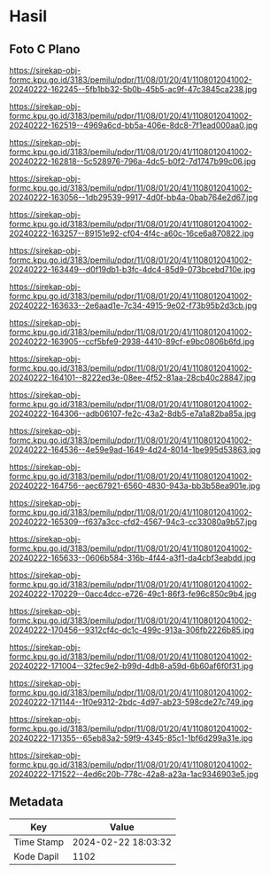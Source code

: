 # Hasil

## Foto C Plano

https://sirekap-obj-formc.kpu.go.id/3183/pemilu/pdpr/11/08/01/20/41/1108012041002-20240222-162245--5fb1bb32-5b0b-45b5-ac9f-47c3845ca238.jpg

https://sirekap-obj-formc.kpu.go.id/3183/pemilu/pdpr/11/08/01/20/41/1108012041002-20240222-162519--4969a6cd-bb5a-406e-8dc8-7f1ead000aa0.jpg

https://sirekap-obj-formc.kpu.go.id/3183/pemilu/pdpr/11/08/01/20/41/1108012041002-20240222-162818--5c528976-796a-4dc5-b0f2-7d1747b99c06.jpg

https://sirekap-obj-formc.kpu.go.id/3183/pemilu/pdpr/11/08/01/20/41/1108012041002-20240222-163056--1db29539-9917-4d0f-bb4a-0bab764e2d67.jpg

https://sirekap-obj-formc.kpu.go.id/3183/pemilu/pdpr/11/08/01/20/41/1108012041002-20240222-163257--89151e92-cf04-4f4c-a60c-16ce6a870822.jpg

https://sirekap-obj-formc.kpu.go.id/3183/pemilu/pdpr/11/08/01/20/41/1108012041002-20240222-163449--d0f19db1-b3fc-4dc4-85d9-073bcebd710e.jpg

https://sirekap-obj-formc.kpu.go.id/3183/pemilu/pdpr/11/08/01/20/41/1108012041002-20240222-163633--2e6aad1e-7c34-4915-9e02-f73b95b2d3cb.jpg

https://sirekap-obj-formc.kpu.go.id/3183/pemilu/pdpr/11/08/01/20/41/1108012041002-20240222-163905--ccf5bfe9-2938-4410-89cf-e9bc0806b6fd.jpg

https://sirekap-obj-formc.kpu.go.id/3183/pemilu/pdpr/11/08/01/20/41/1108012041002-20240222-164101--8222ed3e-08ee-4f52-81aa-28cb40c28847.jpg

https://sirekap-obj-formc.kpu.go.id/3183/pemilu/pdpr/11/08/01/20/41/1108012041002-20240222-164306--adb06107-fe2c-43a2-8db5-e7a1a82ba85a.jpg

https://sirekap-obj-formc.kpu.go.id/3183/pemilu/pdpr/11/08/01/20/41/1108012041002-20240222-164536--4e59e9ad-1649-4d24-8014-1be995d53863.jpg

https://sirekap-obj-formc.kpu.go.id/3183/pemilu/pdpr/11/08/01/20/41/1108012041002-20240222-164756--aec67921-6560-4830-943a-bb3b58ea901e.jpg

https://sirekap-obj-formc.kpu.go.id/3183/pemilu/pdpr/11/08/01/20/41/1108012041002-20240222-165309--f637a3cc-cfd2-4567-94c3-cc33080a9b57.jpg

https://sirekap-obj-formc.kpu.go.id/3183/pemilu/pdpr/11/08/01/20/41/1108012041002-20240222-165633--0606b584-316b-4f44-a3f1-da4cbf3eabdd.jpg

https://sirekap-obj-formc.kpu.go.id/3183/pemilu/pdpr/11/08/01/20/41/1108012041002-20240222-170229--0acc4dcc-e726-49c1-86f3-fe96c850c9b4.jpg

https://sirekap-obj-formc.kpu.go.id/3183/pemilu/pdpr/11/08/01/20/41/1108012041002-20240222-170456--9312cf4c-dc1c-499c-913a-306fb2226b85.jpg

https://sirekap-obj-formc.kpu.go.id/3183/pemilu/pdpr/11/08/01/20/41/1108012041002-20240222-171004--32fec9e2-b99d-4db8-a59d-6b60af6f0f31.jpg

https://sirekap-obj-formc.kpu.go.id/3183/pemilu/pdpr/11/08/01/20/41/1108012041002-20240222-171144--1f0e9312-2bdc-4d97-ab23-598cde27c749.jpg

https://sirekap-obj-formc.kpu.go.id/3183/pemilu/pdpr/11/08/01/20/41/1108012041002-20240222-171355--65eb83a2-59f9-4345-85c1-1bf6d299a31e.jpg

https://sirekap-obj-formc.kpu.go.id/3183/pemilu/pdpr/11/08/01/20/41/1108012041002-20240222-171522--4ed6c20b-778c-42a8-a23a-1ac9346903e5.jpg


## Metadata

| Key        | Value               |
| ---------- | ------------------- |
| Time Stamp | 2024-02-22 18:03:32 |
| Kode Dapil | 1102                |



